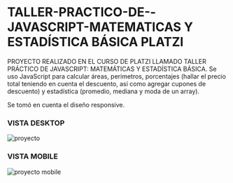 # TALLER-PRACTICO-DE--JAVASCRIPT-MATEMATICAS Y ESTADÍSTICA BÁSICA PLATZI
PROYECTO REALIZADO EN EL CURSO DE PLATZI LLAMADO TALLER PRÁCTICO DE JAVASCRIPT: MATEMÁTICAS Y ESTADÍSTICA BÁSICA. Se uso JavaScript para calcular áreas, perimetros, porcentajes (hallar el precio total teniendo en cuenta el descuento, así como agregar cupones de descuento) y estadística (promedio, mediana y moda de un array). 

Se tomó en cuenta el diseño responsive.

### VISTA DESKTOP
![proyecto](https://user-images.githubusercontent.com/68082868/230508217-f29f7679-4cff-4074-a6c0-c61ad02739b6.PNG)

### VISTA MOBILE
![proyecto mobile](https://user-images.githubusercontent.com/68082868/230508225-a6ac3944-9ed8-4280-82ff-16fd9a497583.PNG)
